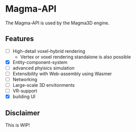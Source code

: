 # Magma-API

The Magma-API is used by the Magma3D engine. 

## Features

- [ ] High-detail voxel-hybrid rendering
    - Vertex or voxel rendering standalone is also possible
- [x] Entity-component-system
- [ ] advanced phyisics simulation
- [ ] Extensibility with Web-assembly using Wasmer
- [ ] Networking
- [ ] Large-scale 3D envitonments
- [ ] VR-support
- [x] building UI

## Disclaimer

This is WIP!
